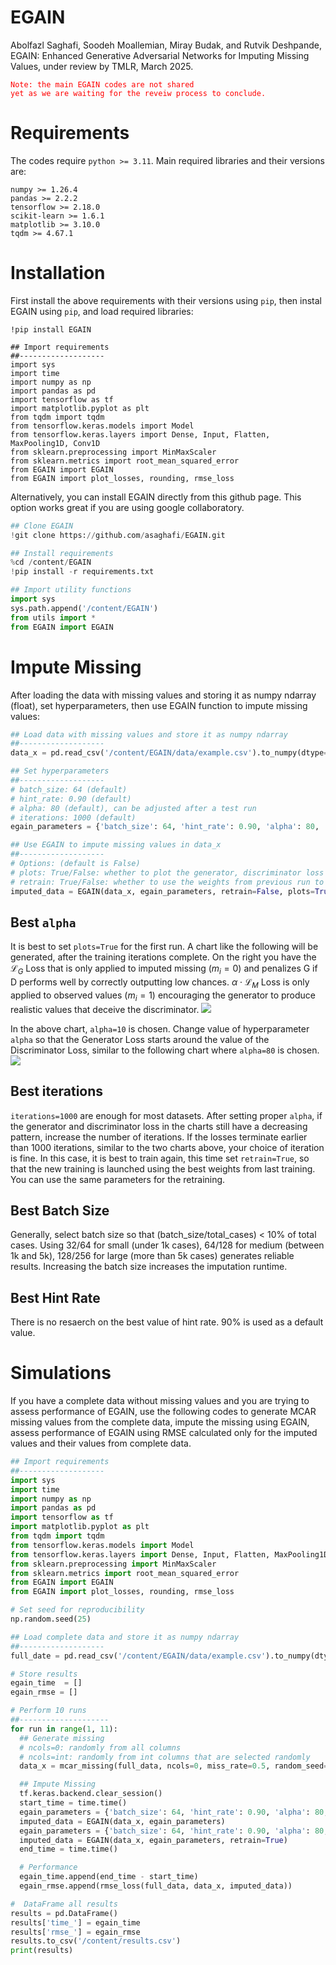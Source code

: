 # EGAIN
Abolfazl Saghafi, Soodeh Moallemian, Miray Budak, and Rutvik Deshpande, EGAIN: Enhanced Generative Adversarial Networks for Imputing Missing Values, under review by TMLR, March 2025.

<code style="color : red">Note: the main EGAIN codes are not shared yet as we are waiting for the reveiw process to conclude.</code>

# Requirements
The codes require `python >= 3.11`. Main required libraries and their versions are:
```console
numpy >= 1.26.4
pandas >= 2.2.2
tensorflow >= 2.18.0
scikit-learn >= 1.6.1
matplotlib >= 3.10.0
tqdm >= 4.67.1
```

# Installation
First install the above requirements with their versions using `pip`, then instal EGAIN using `pip`, and load required libraries:
```console
!pip install EGAIN

## Import requirements
##-------------------
import sys
import time
import numpy as np
import pandas as pd
import tensorflow as tf
import matplotlib.pyplot as plt
from tqdm import tqdm
from tensorflow.keras.models import Model
from tensorflow.keras.layers import Dense, Input, Flatten, MaxPooling1D, Conv1D
from sklearn.preprocessing import MinMaxScaler
from sklearn.metrics import root_mean_squared_error
from EGAIN import EGAIN
from EGAIN import plot_losses, rounding, rmse_loss
```
Alternatively, you can install EGAIN directly from this github page. This option works great if you are using google collaboratory. 
```python
## Clone EGAIN 
!git clone https://github.com/asaghafi/EGAIN.git

## Install requirements
%cd /content/EGAIN
!pip install -r requirements.txt

## Import utility functions
import sys
sys.path.append('/content/EGAIN')
from utils import *
from EGAIN import EGAIN
```


# Impute Missing
After loading the data with missing values and storing it as numpy ndarray (float), set hyperparameters, then use EGAIN function to impute missing values:

```python
## Load data with missing values and store it as numpy ndarray
##-------------------
data_x = pd.read_csv('/content/EGAIN/data/example.csv').to_numpy(dtype=float)

## Set hyperparameters
##-------------------
# batch_size: 64 (default)
# hint_rate: 0.90 (default)
# alpha: 80 (default), can be adjusted after a test run
# iterations: 1000 (default)
egain_parameters = {'batch_size': 64, 'hint_rate': 0.90, 'alpha': 80, 'iterations': 1000}

## Use EGAIN to impute missing values in data_x
##-------------------
# Options: (default is False)
# plots: True/False: whether to plot the generator, discriminator loss functions
# retrain: True/False: whether to use the weights from previous run to retrain
imputed_data = EGAIN(data_x, egain_parameters, retrain=False, plots=True)
```

## Best `alpha`
It is best to set `plots=True` for the first run. A chart like the following will be generated, after the training iterations complete. On the right you have the $\mathcal{L}_G$ Loss that is only applied to imputed missing $(m_i=0)$ and penalizes G if D performs well by correctly outputting low chances. $\alpha \cdot \mathcal{L}_M$ Loss is only applied to observed values $(m_i=1)$ encouraging the generator to produce realistic values that deceive the discriminator.
[<img src="data/breast_20miss_10alpha_1000iterations_90hint_64batch.png">](data/breast_20miss_10alpha_1000iterations_90hint_64batch.png)

In the above chart, `alpha=10` is chosen. Change value of hyperparameter `alpha` so that the Generator Loss starts around the value of the Discriminator Loss, similar to the following chart where `alpha=80` is chosen. 
[<img src="data/breast_20miss_80alpha_1000iterations_90hint_64batch.png">](data/breast_20miss_80alpha_1000iterations_90hint_64batch.png)

## Best iterations
`iterations=1000` are enough for most datasets. After setting proper `alpha`, if the generator and discriminator loss in the charts still have a decreasing pattern, increase the number of iterations. If the losses terminate earlier than 1000 iterations, similar to the two charts above, your choice of iteration is fine. In this case, it is best to train again, this time set `retrain=True`, so that the new training is launched using the best weights from last training. You can use the same parameters for the retraining. 

## Best Batch Size
Generally, select batch size so that (batch_size/total_cases) < 10% of total cases. Using 32/64 for small (under 1k cases), 64/128 for medium (between 1k and 5k), 128/256 for large (more than 5k cases) generates reliable results. Increasing the batch size increases the imputation runtime. 

## Best Hint Rate
There is no resaerch on the best value of hint rate. 90% is used as a default value. 

# Simulations
If you have a complete data without missing values and you are trying to assess performance of EGAIN, use the following codes to generate MCAR missing values from the complete data, impute the missing using EGAIN, assess performance of EGAIN using RMSE calculated only for the imputed values and their values from complete data.
```python
## Import requirements
##-------------------
import sys
import time
import numpy as np
import pandas as pd
import tensorflow as tf
import matplotlib.pyplot as plt
from tqdm import tqdm
from tensorflow.keras.models import Model
from tensorflow.keras.layers import Dense, Input, Flatten, MaxPooling1D, Conv1D
from sklearn.preprocessing import MinMaxScaler
from sklearn.metrics import root_mean_squared_error
from EGAIN import EGAIN
from EGAIN import plot_losses, rounding, rmse_loss

# Set seed for reproducibility
np.random.seed(25)

## Load complete data and store it as numpy ndarray
##-------------------
full_date = pd.read_csv('/content/EGAIN/data/example.csv').to_numpy(dtype=float)

# Store results
egain_time  = []
egain_rmse = []

# Perform 10 runs
##--------------------
for run in range(1, 11):
  ## Generate missing
  # ncols=0: randomly from all columns
  # ncols=int: randomly from int columns that are selected randomly
  data_x = mcar_missing(full_data, ncols=0, miss_rate=0.5, random_seed=25)

  ## Impute Missing
  tf.keras.backend.clear_session()
  start_time = time.time()
  egain_parameters = {'batch_size': 64, 'hint_rate': 0.90, 'alpha': 80, 'iterations': 1000}
  imputed_data = EGAIN(data_x, egain_parameters)
  egain_parameters = {'batch_size': 64, 'hint_rate': 0.90, 'alpha': 80, 'iterations': 1000}
  imputed_data = EGAIN(data_x, egain_parameters, retrain=True)
  end_time = time.time()

  # Performance
  egain_time.append(end_time - start_time)
  egain_rmse.append(rmse_loss(full_data, data_x, imputed_data))

#  DataFrame all results
results = pd.DataFrame()
results['time_'] = egain_time
results['rmse_'] = egain_rmse
results.to_csv('/content/results.csv')
print(results)
```
